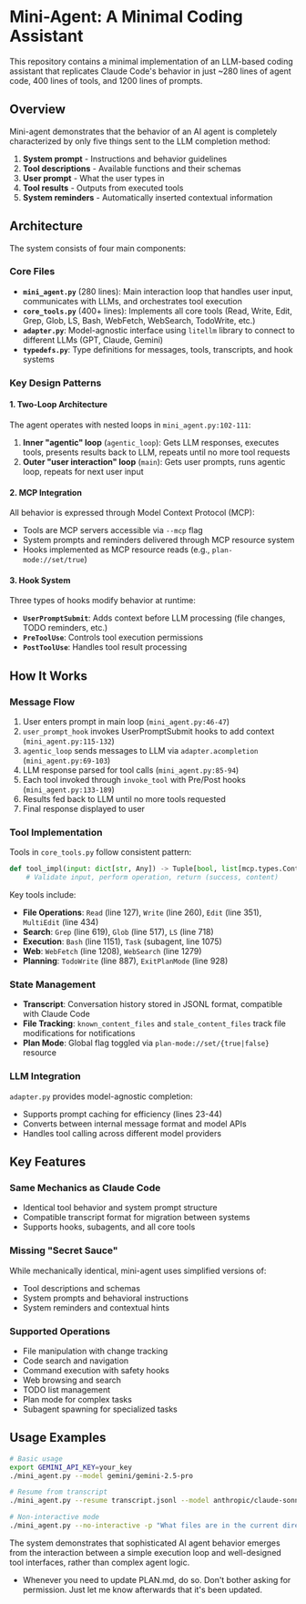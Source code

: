 # Mini-Agent: A Minimal Coding Assistant

This repository contains a minimal implementation of an LLM-based coding assistant that replicates Claude Code's behavior in just ~280 lines of agent code, 400 lines of tools, and 1200 lines of prompts.

## Overview

Mini-agent demonstrates that the behavior of an AI agent is completely characterized by only five things sent to the LLM completion method:
1. **System prompt** - Instructions and behavior guidelines
2. **Tool descriptions** - Available functions and their schemas  
3. **User prompt** - What the user types in
4. **Tool results** - Outputs from executed tools
5. **System reminders** - Automatically inserted contextual information

## Architecture

The system consists of four main components:

### Core Files

- **`mini_agent.py`** (280 lines): Main interaction loop that handles user input, communicates with LLMs, and orchestrates tool execution
- **`core_tools.py`** (400+ lines): Implements all core tools (Read, Write, Edit, Grep, Glob, LS, Bash, WebFetch, WebSearch, TodoWrite, etc.)  
- **`adapter.py`**: Model-agnostic interface using `litellm` library to connect to different LLMs (GPT, Claude, Gemini)
- **`typedefs.py`**: Type definitions for messages, tools, transcripts, and hook systems

### Key Design Patterns

#### 1. Two-Loop Architecture
The agent operates with nested loops in `mini_agent.py:102-111`:

1. **Inner "agentic" loop** (`agentic_loop`): Gets LLM responses, executes tools, presents results back to LLM, repeats until no more tool requests
2. **Outer "user interaction" loop** (`main`): Gets user prompts, runs agentic loop, repeats for next user input

#### 2. MCP Integration
All behavior is expressed through Model Context Protocol (MCP):
- Tools are MCP servers accessible via `--mcp` flag
- System prompts and reminders delivered through MCP resource system  
- Hooks implemented as MCP resource reads (e.g., `plan-mode://set/true`)

#### 3. Hook System
Three types of hooks modify behavior at runtime:
- **`UserPromptSubmit`**: Adds context before LLM processing (file changes, TODO reminders, etc.)
- **`PreToolUse`**: Controls tool execution permissions  
- **`PostToolUse`**: Handles tool result processing

## How It Works

### Message Flow
1. User enters prompt in main loop (`mini_agent.py:46-47`)
2. `user_prompt_hook` invokes UserPromptSubmit hooks to add context (`mini_agent.py:115-132`)
3. `agentic_loop` sends messages to LLM via `adapter.acompletion` (`mini_agent.py:69-103`)
4. LLM response parsed for tool calls (`mini_agent.py:85-94`)
5. Each tool invoked through `invoke_tool` with Pre/Post hooks (`mini_agent.py:133-189`)
6. Results fed back to LLM until no more tools requested
7. Final response displayed to user

### Tool Implementation
Tools in `core_tools.py` follow consistent pattern:
```python
def tool_impl(input: dict[str, Any]) -> Tuple[bool, list[mcp.types.ContentBlock]]:
    # Validate input, perform operation, return (success, content)
```

Key tools include:
- **File Operations**: `Read` (line 127), `Write` (line 260), `Edit` (line 351), `MultiEdit` (line 434)
- **Search**: `Grep` (line 619), `Glob` (line 517), `LS` (line 718)  
- **Execution**: `Bash` (line 1151), `Task` (subagent, line 1075)
- **Web**: `WebFetch` (line 1208), `WebSearch` (line 1279)
- **Planning**: `TodoWrite` (line 887), `ExitPlanMode` (line 928)

### State Management
- **Transcript**: Conversation history stored in JSONL format, compatible with Claude Code
- **File Tracking**: `known_content_files` and `stale_content_files` track file modifications for notifications
- **Plan Mode**: Global flag toggled via `plan-mode://set/{true|false}` resource

### LLM Integration  
`adapter.py` provides model-agnostic completion:
- Supports prompt caching for efficiency (lines 23-44)
- Converts between internal message format and model APIs
- Handles tool calling across different model providers

## Key Features

### Same Mechanics as Claude Code
- Identical tool behavior and system prompt structure
- Compatible transcript format for migration between systems
- Supports hooks, subagents, and all core tools

### Missing "Secret Sauce"
While mechanically identical, mini-agent uses simplified versions of:
- Tool descriptions and schemas
- System prompts and behavioral instructions  
- System reminders and contextual hints

### Supported Operations
- File manipulation with change tracking
- Code search and navigation
- Command execution with safety hooks
- Web browsing and search
- TODO list management  
- Plan mode for complex tasks
- Subagent spawning for specialized tasks

## Usage Examples

```bash
# Basic usage
export GEMINI_API_KEY=your_key
./mini_agent.py --model gemini/gemini-2.5-pro

# Resume from transcript  
./mini_agent.py --resume transcript.jsonl --model anthropic/claude-sonnet-4

# Non-interactive mode
./mini_agent.py --no-interactive -p "What files are in the current directory?"
```

The system demonstrates that sophisticated AI agent behavior emerges from the interaction between a simple execution loop and well-designed tool interfaces, rather than complex agent logic.
- Whenever you need to update PLAN.md, do so. Don't bother asking for permission. Just let me know afterwards that it's been updated.